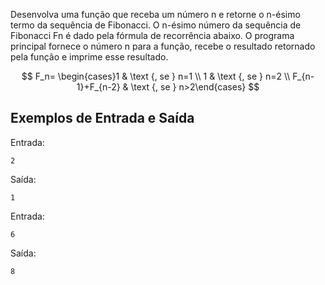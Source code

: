 Desenvolva uma função que receba um número n e retorne o n-ésimo termo da sequência de Fibonacci. O n-ésimo número da sequência de Fibonacci Fn é dado pela fórmula de recorrência abaixo. O programa principal fornece o número n para a função, recebe o resultado retornado pela função e imprime esse resultado.

$$
F_n= \begin{cases}1 & \text {, se } n=1 \\ 1 & \text {, se } n=2 \\ F_{n-1}+F_{n-2} & \text {, se } n>2\end{cases}
$$

## Exemplos de Entrada e Saída

Entrada:

```
2
```

Saída:

```
1
```

Entrada:

```
6
```

Saída:

```
8
```